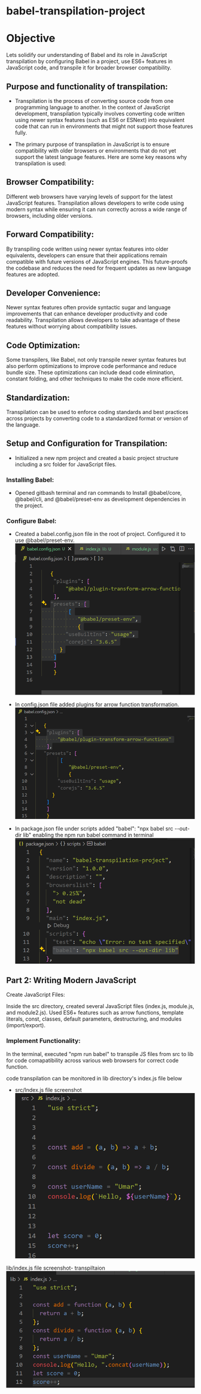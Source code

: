 # babel-transpilation-project

# Objective
Lets solidify our understanding of Babel and its role in JavaScript transpilation by configuring Babel in a project, use ES6+ features in JavaScript code, and transpile it for broader browser compatibility.

## Purpose and functionality of transpilation:
- Transpilation is the process of converting source code from one programming language to another. In the context of JavaScript development, transpilation typically involves converting code written using newer syntax features (such as ES6 or ESNext) into equivalent code that can run in environments that might not support those features fully.

- The primary purpose of transpilation in JavaScript is to ensure compatibility with older browsers or environments that do not yet support the latest language features. Here are some key reasons why transpilation is used:

## Browser Compatibility: 
Different web browsers have varying levels of support for the latest JavaScript features. Transpilation allows developers to write code using modern syntax while ensuring it can run correctly across a wide range of browsers, including older versions.
## Forward Compatibility:
By transpiling code written using newer syntax features into older equivalents, developers can ensure that their applications remain compatible with future versions of JavaScript engines. This future-proofs the codebase and reduces the need for frequent updates as new language features are adopted.
## Developer Convenience: 
Newer syntax features often provide syntactic sugar and language improvements that can enhance developer productivity and code readability. Transpilation allows developers to take advantage of these features without worrying about compatibility issues.
## Code Optimization:
Some transpilers, like Babel, not only transpile newer syntax features but also perform optimizations to improve code performance and reduce bundle size. These optimizations can include dead code elimination, constant folding, and other techniques to make the code more efficient.
## Standardization:
Transpilation can be used to enforce coding standards and best practices across projects by converting code to a standardized format or version of the language.

##  Setup and Configuration for Transpilation:

- Initialized a new npm project and created a basic project structure including a src folder for JavaScript files.
### Installing Babel:
- Opened gitbash terminal and ran commands to
Install @babel/core, @babel/cli, and @babel/preset-env as development dependencies in  the project.

### Configure Babel:

- Created a babel.config.json file in the root of project. Configured it to use @babel/preset-env.
![alt text](image.png)

- In config.json file added plugins for arrow function transformation.
![alt text](image-2.png)

- In package.json file under scripts added
"babel": "npx babel src --out-dir lib" enabling the npm run babel command in terminal
![alt text](image-1.png)


## Part 2: Writing Modern JavaScript
Create JavaScript Files:

Inside the src directory, created several JavaScript files (index.js, module.js, and module2.js). Used ES6+ features such as arrow functions, template literals, const, classes, default parameters, destructuring, and modules (import/export).

### Implement Functionality:

In the terminal, executed "npm run babel" to transpile JS files from src to lib for code comapatibility across various web browsers for correct code function.

code transpilation can be monitored in lib directory's index.js file below

- src/Index.js file screenshot
![alt text](image-3.png)

lib/index.js file screenshot- transpiltaion 
![alt text](image-4.png)
